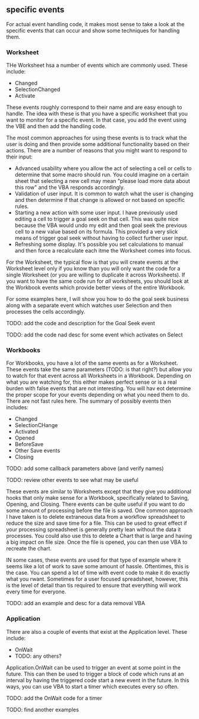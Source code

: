 ## specific events

For actual event handling code, it makes most sense to take a look at the specific events that can occur and show some techniques for handling them.

### Worksheet

THe Worksheet hsa a number of events which are commonly used. These include:

- Changed
- SelectionChanged
- Activate

These events roughly correspond to their name and are easy enough to handle. The idea with these is that you have a specific worksheet that you want to monitor for a specific event. In that case, you add the event using the VBE and then add the handling code.

The most common approaches for using these events is to track what the user is doing and then provide some additional functionality based on their actions. There are a number of reasons that you might want to respond to their input:

- Advanced usability where you allow the act of selecting a cell or cells to determine that some macro should run. You could imagine on a certain sheet that selecting a new cell may mean "please load more data about this row" and the VBA responds accordingly.
- Validation of user input. It is common to watch what the user is changing and then determine if that change is allowed or not based on specific rules.
- Starting a new action with some user input. I have previously used editing a cell to trigger a goal seek on that cell. This was quite nice because the VBA would undo my edit and then goal seek the previous cell to a new value based on its formula. This provided a very slick means of trigger goal seek without having to collect further user input.
- Refreshing some display. It's possible you set calculations to manual and then force a recalculate each itme the Worksheet comes into focus.

For the Worksheet, the typical flow is that you will create events at the Worksheet level only if you know than you will only want the code for a single Worksheet (or you are willing to duplicate it across Worksheets). If you want to have the same code run for _all_ worksheets, you should look at the Workbook events which provide better views of the entire Workbook.

For some examples here, I will show you how to do the goal seek business along with a separate event which watches user Selection and then processes the cells accordingly.

TODO: add the code and description for the Goal Seek event

TODO: add the code nad desc for some event which activates on Select

### Workbooks

For Workbooks, you have a lot of the same events as for a Worksheet. These events take the same parameters (TODO: is that right?) but allow you to watch for that event across all Worksheets in a Workbook. Depending on what you are watching for, this either makes perfect sense or is a real burden with false events that are not interesting. You will hav eot determine the proper scope for your events depending on what you need them to do. There are not fast rules here. The summary of possibly events then includes:

- Changed
- SelectionCHange
- Activated
- Opened
- BeforeSave
- Other Save events
- Closing

TODO: add some callback parameters above (and verify names)

TODO: review other events to see what may be useful

These events are similar to Worksheets except that they give you additional hooks that only make sense for a Workbook, specifically related to Saving, Opening, and Closing. There events can be quite useful if you want to do some amount of processing before the file is saved. One common approach I have taken is to delete extraneous data from a workflow spreadsheet to reduce the size and save time for a file. This can be used to great effect if your processing spreadsheet is generally pretty lean without the data it processes. You could also use this to delete a Chart that is large and having a big impact on file size. Once the file is opened, you can then use VBA to recreate the chart.

IN some cases, these events are used for that type of example where it seems like a lot of work to save some amount of hassle. Oftentimes, this is the case. You can spend a lot of time with event code to make it do exactly what you rwant. Sometimes for a user focused spreadsheet, however, this is the level of detail than tis required to ensure that everything will work every time for everyone.

TODO: add an example and desc for a data removal VBA

### Application

There are also a couple of events that exist at the Application level. These include:

- OnWait
- TODO: any others?

Application.OnWait can be used to trigger an event at some point in the future. This can then be used to trigger a block of code which runs at an interval by having the triggered code start a new event in the future. In this ways, you can use VBA to start a timer which executes every so often.

TODO: add the OnWait code for a timer

TODO: find another examples
